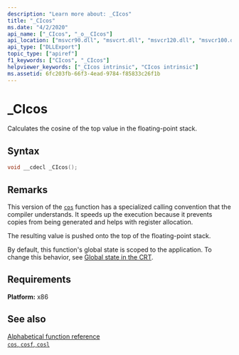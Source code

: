 ```yaml
---
description: "Learn more about: _CIcos"
title: "_CIcos"
ms.date: "4/2/2020"
api_name: ["_CIcos", "_o__CIcos"]
api_location: ["msvcr90.dll", "msvcrt.dll", "msvcr120.dll", "msvcr100.dll", "msvcr80.dll", "msvcr110_clr0400.dll", "msvcr110.dll", "api-ms-win-crt-math-l1-1-0.dll", "api-ms-win-crt-private-l1-1-0.dll"]
api_type: ["DLLExport"]
topic_type: ["apiref"]
f1_keywords: ["CIcos", "_CIcos"]
helpviewer_keywords: ["_CIcos intrinsic", "CIcos intrinsic"]
ms.assetid: 6fc203fb-66f3-4ead-9784-f85833c26f1b
---
```

# _CIcos

Calculates the cosine of the top value in the floating-point stack.

## Syntax

```C
void __cdecl _CIcos();
```

## Remarks

This version of the [`cos`](./reference/cos-cosf-cosl.md) function has a specialized calling convention that the compiler understands. It speeds up the execution because it prevents copies from being generated and helps with register allocation.

The resulting value is pushed onto the top of the floating-point stack.

By default, this function's global state is scoped to the application. To change this behavior, see [Global state in the CRT](global-state.md).

## Requirements

**Platform:** x86

## See also

[Alphabetical function reference](./reference/crt-alphabetical-function-reference.md)\
[`cos`, `cosf`, `cosl`](./reference/cos-cosf-cosl.md)
